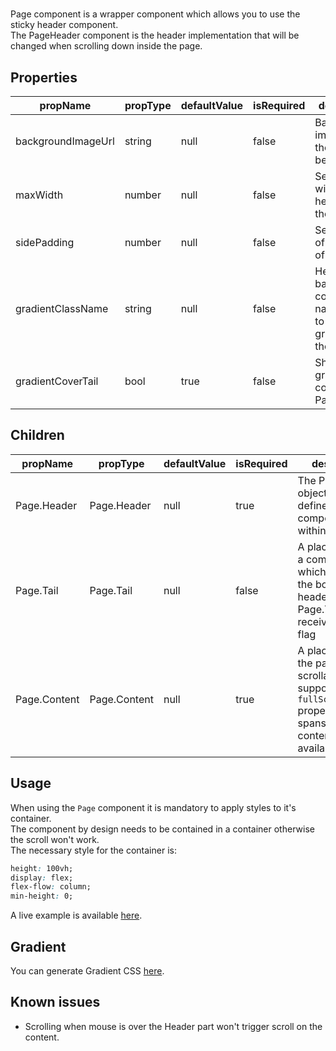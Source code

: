 # <Page/>

Page component is a wrapper component which allows you to use the sticky header component.\
The PageHeader component is the header implementation that will be changed when scrolling down inside the page.

## Properties

| propName | propType | defaultValue | isRequired | description |
|----------|----------|--------------|------------|-------------|
| backgroundImageUrl | string | null | false | Background image url of the header beackground |
| maxWidth | number | null | false | Sets the max width of the header and the content |
| sidePadding | number | null | false | Sets padding of the sides of the page |
| gradientClassName | string | null | false | Header background color class name, allows to add a gradient to the header |
| gradientCoverTail | bool | true | false | Should gradient cover Page.Tail |

## Children

| propName | propType | defaultValue | isRequired | description |
|----------|----------|--------------|------------|-------------|
| Page.Header | Page.Header | null | true | The PageHeader object which defines the components within the Header |
| Page.Tail | Page.Tail | null | false | A placeholder for a component which sticks to the bottom of the header. Page.Tail.children receive `minimized` flag |
| Page.Content | Page.Content | null | true | A placeholder for the page scrollable body, support `fullScreen` property which spans the content on the available area |

## Usage

When using the `Page` component it is mandatory to apply styles to it's container.\
The component by design needs to be contained in a container otherwise the scroll won't work.\
The necessary style for the container is:

```css
height: 100vh;
display: flex;
flex-flow: column;
min-height: 0;
```

A live example is available [here](https://wix.github.io/wix-style-react/?selectedKind=2.%20Layout&selectedStory=2.6%20%2B%20Page%20Example).

## Gradient

You can generate Gradient CSS [here](https://www.cssmatic.com/gradient-generator).

## Known issues

* Scrolling when mouse is over the Header part won't trigger scroll on the content.
